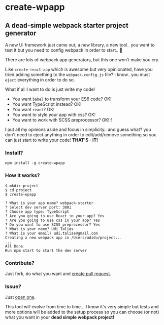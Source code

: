 # create-wpapp
## A dead-simple webpack starter project generator


A new UI framework just came out, a new library, a new tool.. you want to test it but you need to config webpack in order to start.. 😤

There are lots of webpack app generators, but this one won't make you cry.

Like `create-react-app` which is awesome but very opinionated, have you tried adding something to the `webpack.config.js` file? I know.. you must `eject` everything in order to do so.

What if all I want to do is just write my code!

- You want `babel` to transform your ES6 code? OK!
- You want TypeScript instead? OK!
- You want `react`? OK!
- You want to style your app with css? OK!
- You want to work with SCSS preprocessor? OK!!!

I put all my opinions aside and focus in simplicity.. and guess what? you don't need to eject anything in order to edit/add/remove something so you can just start to write your code! **THAT'S - IT!**


### Install?

`npm install -g create-wpapp`

### How it works?

```
$ mkdir project
$ cd project
$ create-wpapp

? What is your app name? webpack-starter
? Select dev server port: 3001
? Choose app type: TypeScript
? Are you going to use React in your app? Yes
? Are you going to use css in your app? Yes
? Do you want to use SCSS preprocessor? Yes
? What is your name? Udi Talias
? What is your email? udi.talias@gmail.com
Creating a new webpack app in /Users/udidu/project...
...
All Done.
Run npm start to start the dev server
```

### Contribute?

Just fork, do what you want and [create pull request](https://github.com/uditalias/create-wpapp/compare?expand=1).

### Issue?

Just [open one](https://github.com/uditalias/create-wpapp/issues/new).



This tool will evolve from time to time... I know it's very simple but tests and more options will be added to the setup process so you can choose (or not) what you want in your **dead simple webpack project!**
